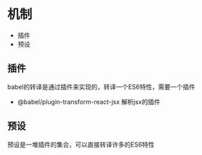 # 机制

- 插件
- 预设



## 插件

babel的转译是通过插件来实现的，转译一个ES6特性，需要一个插件

- @babel/plugin-transform-react-jsx 解析jsx的插件



## 预设

预设是一堆插件的集合，可以直接转译许多的ES6特性